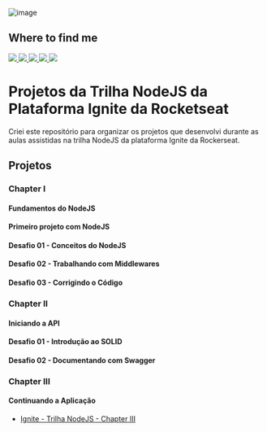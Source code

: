 
![image](https://user-images.githubusercontent.com/12506432/200095043-28b37a18-216d-4304-a492-57f42bc33246.png)

## Where to find me

<div align="left">
    <a href = "mailto:claudneysartisessa@gmail.com">
      <img src="https://img.shields.io/badge/-claudneysessa-%23333?style=for-the-badge&logo=gmail&logoColor=white" target="_blank">
    </a>
    <a href="https://www.linkedin.com/in/claudneysessa/" target="_blank">
      <img src="https://img.shields.io/badge/-claudneysessa-%230077B5?style=for-the-badge&logo=linkedin&logoColor=white" target="_blank">
    </a>
    <a href="https://instagram.com/claudneysessa" target="_blank">
      <img src="https://img.shields.io/badge/-claudneysessa-%23E4405F?style=for-the-badge&logo=instagram&logoColor=white" target="_blank">
    </a>
    <a href="https://www.youtube.com/channel/UC52P3HVpmOMHjkmIhcjLRyQ" target="_blank">
      <img src="https://img.shields.io/badge/-claudneysessa-FF0000?style=for-the-badge&logo=youtube&logoColor=white" target="_blank">
    </a>
    <a href="https://medium.com/@claudneysartisessa" target="_blank">
      <img src="https://img.shields.io/badge/-claudneysessa-%2312100E.svg?&style=for-the-badge&logo=medium&logoColor=white" target="_blank"/>
    </a>
</div>

# Projetos da Trilha NodeJS da Plataforma Ignite da Rocketseat

Criei este repositório para organizar os projetos que desenvolvi durante as aulas assistidas na trilha NodeJS da plataforma Ignite da Rockerseat.

## Projetos

### Chapter I

#### Fundamentos do NodeJS

#### Primeiro projeto com NodeJS

#### Desafio 01 - Conceitos do NodeJS

#### Desafio 02 - Trabalhando com Middlewares

#### Desafio 03 - Corrigindo o Código

### Chapter II

#### Iniciando a API

#### Desafio 01 - Introdução ao SOLID

#### Desafio 02 - Documentando com Swagger

### Chapter III

#### Continuando a Aplicação

- [Ignite - Trilha NodeJS - Chapter III](https://github.com/claudneysessa/ignite-nodejs-c03)
